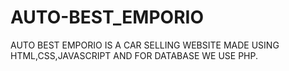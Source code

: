 # AUTO-BEST_EMPORIO
AUTO BEST EMPORIO IS A CAR SELLING WEBSITE MADE USING HTML,CSS,JAVASCRIPT AND FOR DATABASE WE USE PHP.
